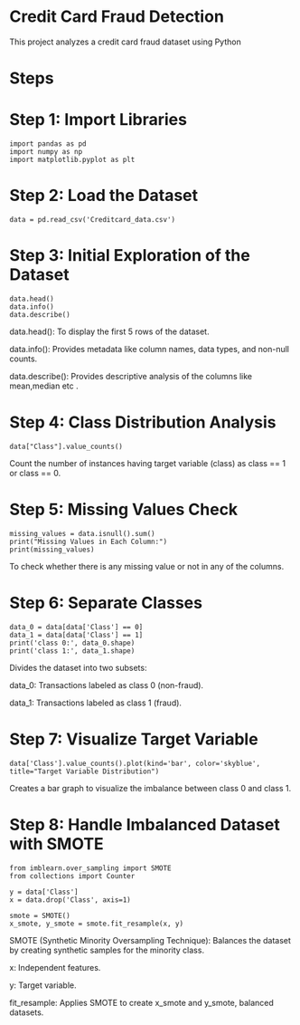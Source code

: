 # Credit Card Fraud Detection
This project analyzes a credit card fraud dataset using Python

# Steps

# Step 1: Import Libraries

```
import pandas as pd
import numpy as np
import matplotlib.pyplot as plt
```
# Step 2: Load the Dataset
```
data = pd.read_csv('Creditcard_data.csv')
```
# Step 3: Initial Exploration of the Dataset
```
data.head()
data.info()
data.describe()
```
data.head(): To display the first 5 rows of the dataset.

data.info(): Provides metadata like column names, data types, and non-null counts.

data.describe(): Provides descriptive analysis of the columns like mean,median etc .

# Step 4: Class Distribution Analysis
```
data["Class"].value_counts()
```
Count the number of instances having target variable (class) as class == 1 or class == 0.

# Step 5: Missing Values Check
```
missing_values = data.isnull().sum()
print("Missing Values in Each Column:")
print(missing_values)
```
To check whether there is any missing value or not in any of the columns.

# Step 6: Separate Classes
```
data_0 = data[data['Class'] == 0]
data_1 = data[data['Class'] == 1]
print('class 0:', data_0.shape)
print('class 1:', data_1.shape)
```
Divides the dataset into two subsets:

data_0: Transactions labeled as class 0 (non-fraud).

data_1: Transactions labeled as class 1 (fraud).

# Step 7: Visualize Target Variable
```
data['Class'].value_counts().plot(kind='bar', color='skyblue', title="Target Variable Distribution")
```
Creates a bar graph to visualize the imbalance between class 0 and class 1.

# Step 8: Handle Imbalanced Dataset with SMOTE
```
from imblearn.over_sampling import SMOTE
from collections import Counter

y = data['Class']
x = data.drop('Class', axis=1)

smote = SMOTE()
x_smote, y_smote = smote.fit_resample(x, y)
```
SMOTE (Synthetic Minority Oversampling Technique): Balances the dataset by creating synthetic samples for the minority class.

x: Independent features.

y: Target variable.

fit_resample: Applies SMOTE to create x_smote and y_smote, balanced datasets.

